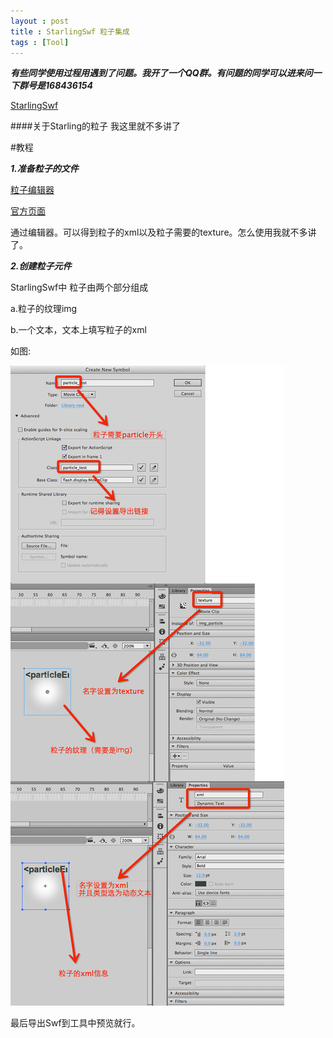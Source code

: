 ```yaml
---
layout : post
title : StarlingSwf 粒子集成
tags : [Tool]
---
```

***有些同学使用过程用遇到了问题。我开了一个QQ群。有问题的同学可以进来问一下群号是168436154***

[StarlingSwf](http://zmliu.github.io/2013/11/09/StarlingSwfTool/)


####关于Starling的粒子 我这里就不多讲了


#教程

***1.准备粒子的文件***
 
 [粒子编辑器](http://onebyonedesign.com/flash/particleeditor/)
 
 [官方页面](http://wiki.starling-framework.org/extensions/particlesystem)
 
 通过编辑器。可以得到粒子的xml以及粒子需要的texture。怎么使用我就不多讲了。
 
***2.创建粒子元件***

 StarlingSwf中 粒子由两个部分组成
 
 a.粒子的纹理img
 
 b.一个文本，文本上填写粒子的xml
 
 如图:
 
 <img src="/assets/images/starling_swf_particle/image1.png" alt="截图" class="img-rounded">
 
 最后导出Swf到工具中预览就行。
 
 
	
	
